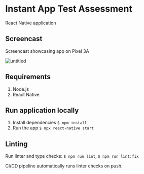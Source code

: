 # Instant App Test Assessment

React Native application

## Screencast

Screencast showcasing app on Pixel 3A

![untitled](https://github.com/bolythefender/instant-app-test-task/assets/110624171/55709e28-78e1-4900-8fc9-f0fdb8a057bf)

## Requirements

1. Node.js
2. React Native

## Run application locally

1. Install dependencies `$ npm install`
2. Run the app `$ npx react-native start`

## Linting

Run linter and type checks: `$ npm run lint`, `$ npm run lint:fix`

CI/CD pipeline automatically runs linter checks on push.
